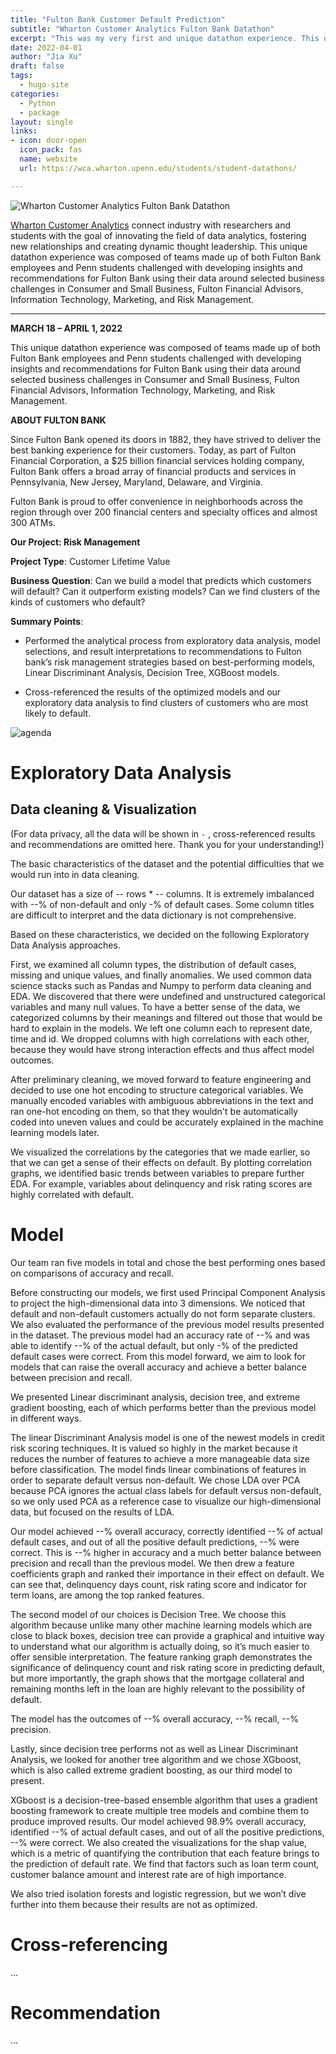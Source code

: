```yaml
---
title: "Fulton Bank Customer Default Prediction"
subtitle: "Wharton Customer Analytics Fulton Bank Datathon"
excerpt: "This was my very first and unique datathon experience. This datathon was composed of teams made up of both Fulton Bank employees and Penn students challenged with developing insights and recommendations for Fulton Bank using their data around selected business challenges in Consumer and Small Business, Fulton Financial Advisors, Information Technology, Marketing, and Risk Management."
date: 2022-04-01
author: "Jia Xu"
draft: false
tags:
  - hugo-site
categories:
  - Python
  - package
layout: single
links:
- icon: door-open
  icon_pack: fas
  name: website
  url: https://wca.wharton.upenn.edu/students/student-datathons/

---
```




![Wharton Customer Analytics Fulton Bank Datathon](featured-hex.jpg)

[Wharton Customer Analytics](https://wca.wharton.upenn.edu/students/student-datathons/) connect industry with researchers and students with the goal of innovating the field of data analytics, fostering new relationships and creating dynamic thought leadership. This unique datathon experience was composed of teams made up of both Fulton Bank employees and Penn students challenged with developing insights and recommendations for Fulton Bank using their data around selected business challenges in Consumer and Small Business, Fulton Financial Advisors, Information Technology, Marketing, and Risk Management.

---

$\textbf{MARCH 18 – APRIL 1, 2022}$

This unique datathon experience was composed of teams made up of both Fulton Bank employees and Penn students challenged with developing insights and recommendations for Fulton Bank using their data around selected business challenges in Consumer and Small Business, Fulton Financial Advisors, Information Technology, Marketing, and Risk Management.

$\textbf{ABOUT FULTON BANK}$

Since Fulton Bank opened its doors in 1882, they have strived to deliver the best banking experience for their customers. Today, as part of Fulton Financial Corporation, a $25 billion financial services holding company, Fulton Bank offers a broad array of financial products and services in Pennsylvania, New Jersey, Maryland, Delaware, and Virginia.

Fulton Bank is proud to offer convenience in neighborhoods across the region through over 200 financial centers and specialty offices and almost 300 ATMs.


$\textbf{Our Project: Risk Management}$

$\textbf{Project Type}$: Customer Lifetime Value

$\textbf{Business Question}$: Can we build a model that predicts which customers will default? Can it outperform existing models? Can we find clusters of the kinds of customers who default?


$\textbf{Summary Points}$:

  * Performed the analytical process from exploratory data analysis, model selections, and result interpretations to recommendations to Fulton bank’s risk management strategies based on best-performing models, Linear Discriminant Analysis, Decision Tree, XGBoost models. 

  * Cross-referenced the results of the optimized models and our exploratory data analysis to find clusters of customers who are most likely to default.

![agenda](agenda.png)

# Exploratory Data Analysis

## Data cleaning & Visualization

(For data privacy, all the data will be shown in `-` , cross-referenced results and recommendations are omitted here. Thank you for your understanding!)

The basic characteristics of the dataset and the potential difficulties that we would run into in data cleaning. 

Our dataset has a size of -- rows * -- columns. It is extremely imbalanced with --% of non-default and only -% of default cases. Some column titles are difficult to interpret and the data dictionary is not comprehensive. 


Based on these characteristics, we decided on the following Exploratory Data Analysis approaches. 

First, we examined all column types, the distribution of default cases, missing and unique values, and finally anomalies. We used common data science stacks such as Pandas and Numpy to perform data cleaning and EDA. We discovered that there were undefined and unstructured categorical variables and many null values. To have a better sense of the data, we categorized columns by their meanings and filtered out those that would be hard to explain in the models. We left one column each to represent date, time and id. We dropped columns with high correlations with each other, because they would have strong interaction effects and thus affect model outcomes. 


After preliminary cleaning, we moved forward to feature engineering and decided to use one hot encoding to structure categorical variables. We manually encoded variables  with ambiguous abbreviations in the text  and ran one-hot encoding on them,  so that they wouldn't be automatically coded into uneven values and could be accurately explained in the machine learning models later.


We visualized the correlations by the categories that we made earlier, so that we can get a sense of their effects on default. By plotting correlation graphs, we identified basic trends between variables to prepare further EDA. For example, variables about delinquency and risk rating scores are highly correlated with default. 


# Model 

Our team ran five models in total and chose the best performing ones based on comparisons of accuracy and recall. 


Before constructing our models, we first used Principal Component Analysis to project the high-dimensional data into 3 dimensions. We noticed that default and non-default customers actually do not form separate clusters. We also evaluated the performance of the previous model results presented in the dataset. The previous model had an accuracy rate of --% and was able to identify --% of the actual default, but only -% of the predicted default cases were correct. From this model forward, we aim to look for models that can raise the overall accuracy and achieve a better balance between precision and recall. 

We presented Linear discriminant analysis, decision tree, and extreme gradient boosting, each of which performs better than the previous model in different ways.


The linear Discriminant Analysis model is one of the newest models in credit risk scoring techniques. It is valued so highly in the market because it reduces the number of features to achieve a more manageable data size before classification. The model finds linear combinations of features in order to separate default versus non-default. We chose LDA over PCA because PCA ignores the actual class labels for default versus non-default, so we only used PCA as a reference case to visualize our high-dimensional data, but focused on the results of LDA.

Our model achieved --% overall accuracy, correctly identified --% of actual default cases, and out of all the positive default predictions, --% were correct. This is --% higher in accuracy and a much better balance between precision and recall than the previous model. We then drew a feature coefficients graph and ranked their importance in their effect on default. We can see that,  delinquency days count, risk rating score and indicator for term loans, are among the top ranked features. 


The second model of our choices is Decision Tree. We choose this algorithm because unlike many other machine learning models which are close to black boxes, decision tree can provide a graphical and intuitive way to understand what our algorithm is actually doing, so it’s much easier to offer sensible interpretation. The feature ranking graph demonstrates the significance of delinquency count and risk rating score in predicting default, but more importantly, the graph shows that the mortgage collateral and remaining months left in the loan are highly relevant to the possibility of default. 

The model has the outcomes of --% overall accuracy, --% recall, --% precision. 


Lastly, since decision tree performs not as well as Linear Discriminant Analysis, we looked for another tree algorithm and we chose XGboost, which is also called extreme gradient boosting, as our third model to present.

XGboost is a decision-tree-based ensemble algorithm that uses a gradient boosting framework to create multiple tree models and combine them to produce improved results. Our model achieved 98.9% overall accuracy, identified --% of actual default cases, and out of all the positive predictions,  --% were correct. We also created the visualizations for the shap value, which is a metric of quantifying the contribution that each feature brings to the prediction of default rate. We find that factors such as loan term count, customer balance amount and interest rate are of high importance.

We also tried isolation forests and logistic regression, but we won’t dive further into them because their results are not as optimized. 

# Cross-referencing

...

# Recommendation

...
 

